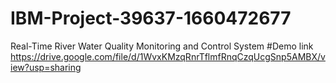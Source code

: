 # IBM-Project-39637-1660472677
Real-Time River Water Quality Monitoring and Control System
#Demo link
https://drive.google.com/file/d/1WvxKMzqRnrTflmfRnqCzqUcgSnp5AMBX/view?usp=sharing
